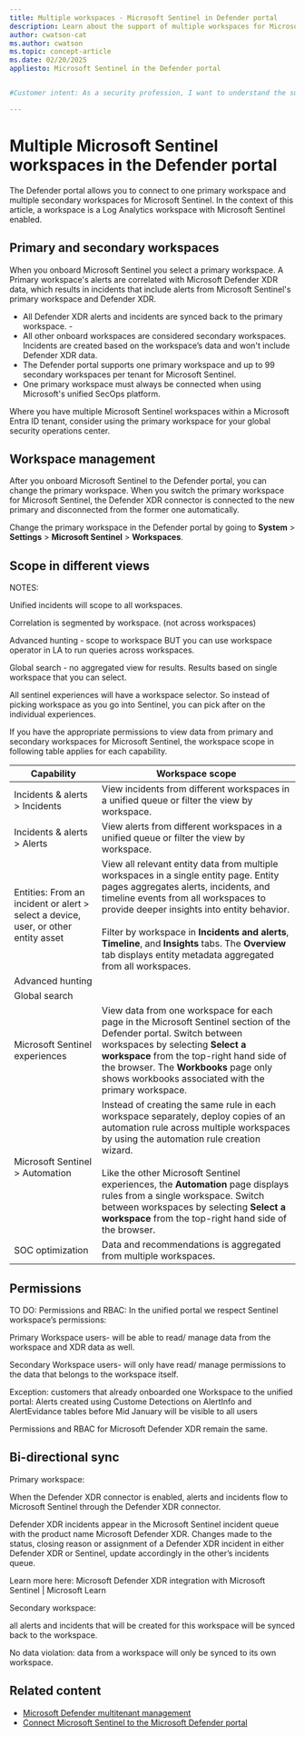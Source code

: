 ```yaml
---
title: Multiple workspaces - Microsoft Sentinel in Defender portal
description: Learn about the support of multiple workspaces for Microsoft Sentinel in the Defender portal including primary and secondary workspaces.
author: cwatson-cat
ms.author: cwatson
ms.topic: concept-article
ms.date: 02/20/2025
appliesto: Microsoft Sentinel in the Defender portal


#Customer intent: As a security profession, I want to understand the support for multiple workspaces for Microsoft Sentinel in the Defender portal so that I can make the right choices for my organization when setting up and managing workspaces.

---
```


# Multiple Microsoft Sentinel workspaces in the Defender portal

The Defender portal allows you to connect to one primary workspace and multiple secondary workspaces for Microsoft Sentinel. In the context of this article, a workspace is a Log Analytics workspace with Microsoft Sentinel enabled.

## Primary and secondary workspaces

When you onboard Microsoft Sentinel you select a primary workspace. A Primary workspace's alerts are correlated with Microsoft Defender XDR data, which results in incidents that include alerts from Microsoft Sentinel's primary workspace and Defender XDR. 

- All Defender XDR alerts and incidents are synced back to the primary workspace.  -
- All other onboard workspaces are considered secondary workspaces. Incidents are created based on the workspace’s data and won't include Defender XDR data.
- The Defender portal supports one primary workspace and up to 99 secondary workspaces per tenant for Microsoft Sentinel.
- One primary workspace must always be connected when using Microsoft's unified SecOps platform.

Where you have multiple Microsoft Sentinel workspaces within a Microsoft Entra ID tenant, consider using the primary workspace for your global security operations center. 

## Workspace management

After you onboard Microsoft Sentinel to the Defender portal,  you can change the primary workspace. When you switch the primary workspace for Microsoft Sentinel, the Defender XDR connector is connected to the new primary and disconnected from the former one automatically.  

Change the primary workspace in the Defender portal by going to **System** > **Settings** > **Microsoft Sentinel** > **Workspaces**.

## Scope in different views

NOTES:

Unified incidents will scope to all workspaces. 

Correlation is segmented by workspace. (not across workspaces) 

Advanced hunting - scope to workspace BUT you can use workspace operator in LA to run queries across workspaces. 

Global search - no aggregated view for results. Results based on single workspace that you can select. 

All sentinel experiences will have a workspace selector. So instead of picking workspace as you go into Sentinel, you can pick after on the individual experiences. 


If you have the appropriate permissions to view data from primary and secondary workspaces for Microsoft Sentinel, the workspace scope in following table applies for each capability.

|Capability  |Workspace scope |
|---------|---------|
|Incidents & alerts > Incidents   | View incidents from different workspaces in a unified queue or filter the view by workspace.        |
|Incidents & alerts > Alerts     |   View alerts from different workspaces in a unified queue or filter the view by workspace.       |
|Entities: From an incident or alert > select a device, user, or other entity asset  |  View all relevant entity data from multiple workspaces in a single entity page. Entity pages aggregates alerts, incidents, and timeline events from all workspaces to provide deeper insights into entity behavior.   <br><br>Filter by workspace in **Incidents and alerts**, **Timeline**, and **Insights** tabs. The **Overview** tab displays entity metadata aggregated from all workspaces.    |
|Advanced hunting     |         |
|Global search     |         |
|Microsoft Sentinel experiences|View data from one workspace  for each page in the Microsoft Sentinel section of the Defender portal. Switch between workspaces by selecting **Select a workspace** from the top-right hand side of the browser. The **Workbooks** page only shows workbooks associated with the primary workspace.|
|Microsoft Sentinel > Automation|Instead of creating the same rule in each workspace separately, deploy copies of an automation rule across multiple workspaces by using the automation rule creation wizard. <br><br>Like the other Microsoft Sentinel experiences, the **Automation** page displays rules from a single workspace.  Switch between workspaces by selecting **Select a workspace** from the top-right hand side of the browser.|
|SOC optimization|Data and recommendations is aggregated from multiple workspaces. |


## Permissions

TO DO:
Permissions and RBAC: In the unified portal we respect Sentinel workspace’s permissions: 

Primary Workspace users- will be able to read/ manage data from the workspace and XDR data as well.  

Secondary Workspace users- will only have read/ manage permissions to the data that belongs to the workspace itself.  

Exception: customers that already onboarded one Workspace to the unified portal: 
Alerts created using Custome Detections on AlertInfo and AlertEvidance tables before Mid January will be visible to all users 

Permissions and RBAC for Microsoft Defender XDR remain the same.  

## Bi-directional sync

Primary workspace:  

When the Defender XDR connector is enabled, alerts and incidents flow to Microsoft Sentinel through the Defender XDR connector. 

Defender XDR incidents appear in the Microsoft Sentinel incident queue with the product name Microsoft Defender XDR. Changes made to the status, closing reason or assignment of a Defender XDR incident in either Defender XDR or Sentinel, update accordingly in the other’s incidents queue. 

Learn more here: Microsoft Defender XDR integration with Microsoft Sentinel | Microsoft Learn 

Secondary workspace: 

all alerts and incidents that will be created for this workspace will be synced back to the workspace.  

No data violation: data from a workspace will only be synced to its own workspace. 

## Related content

- [Microsoft Defender multitenant management](/unfied-secops-platform/mto-overview)
- [Connect Microsoft Sentinel to the Microsoft Defender portal](/unified-secops-platform/microsoft-sentinel-onboard)

